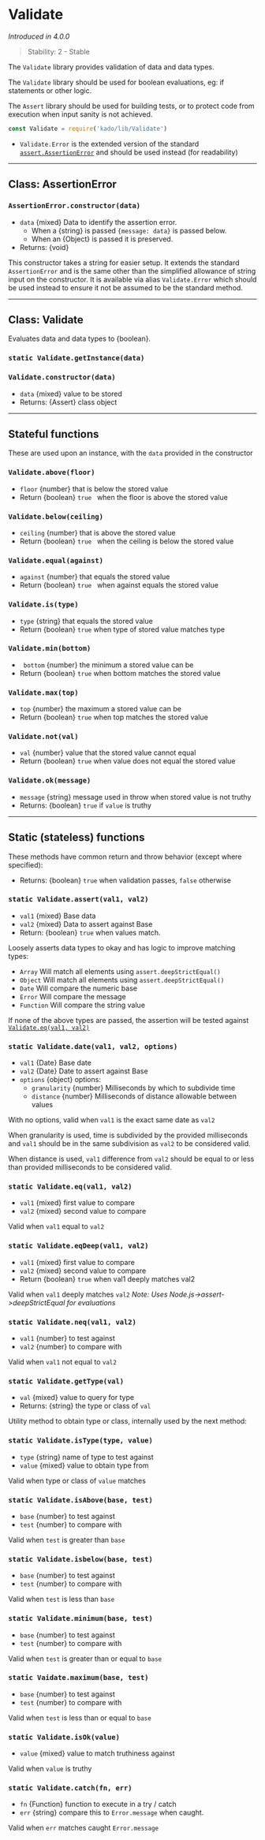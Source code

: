 # Validate
*Introduced in 4.0.0*
> Stability: 2 - Stable

The `Validate` library provides validation of data and data types.

The `Validate` library should be used for boolean evaluations,
eg: if statements or other logic.

The `Assert` library should be used for building tests, or to protect code from
execution when input sanity is not achieved.

```js
const Validate = require('kado/lib/Validate')
```
* `Validate.Error` is the extended version of the standard
  [`assert.AssertionError`](https://nodejs.org/api/assert.html#assert_class_assert_assertionerror)
  and should be used instead (for readability)

---
## Class: AssertionError

### `AssertionError.constructor(data)`
* `data` {mixed} Data to identify the assertion error.
  * When a {string} is passed `{message: data}` is passed below.
  * When an {Object} is passed it is preserved.
* Returns: {void}

This constructor takes a string for easier setup.
It extends the standard `AssertionError` and is the same other than the
simplified allowance of string input on the constructor.  It is available via
alias `Validate.Error` which should be used instead to ensure it not be assumed
to be the standard method.

---
## Class: Validate

Evaluates data and data types to {boolean}.

### `static Validate.getInstance(data)`
### `Validate.constructor(data)`
* `data` {mixed} value to be stored
* Returns: {Assert} class object

---
## Stateful functions

These are used upon an instance, with the `data` provided in the constructor

### `Validate.above(floor)`
* `floor` {number} that is below the stored value
* Return {boolean} `true ` when the floor is above the stored value

### `Validate.below(ceiling)`
* `ceiling` {number} that is above the stored value
* Return {boolean} `true ` when the ceiling is below the stored value

### `Validate.equal(against)`
* `against` {number} that equals the stored value
* Return {boolean} `true ` when against equals the stored value

### `Validate.is(type)`
* `type` {string} that equals the stored value
* Return {boolean} `true` when type of stored value matches type

### `Validate.min(bottom)`
* ` bottom` {number} the minimum a stored value can be
* Return {boolean} `true` when bottom matches the stored value

### `Validate.max(top)`
* `top` {number} the maximum a stored value can be
* Return {boolean} `true` when top matches the stored value

### `Validate.not(val)`
* `val` {number} value that the stored value cannot equal
* Return {boolean} `true` when value does not equal the stored value

### `Validate.ok(message)`
* `message` {string} message used in throw when stored value is not truthy
* Returns: {boolean} `true` if `value` is truthy

---
## Static (stateless) functions

These methods have common return and throw behavior
(except where specified):
* Returns: {boolean} `true` when validation passes, `false` otherwise

### `static Validate.assert(val1, val2)`
* `val1` {mixed} Base data
* `val2` {mixed} Data to assert against Base
* Return: {boolean} `true` when values match.

Loosely asserts data types to okay and has logic
to improve matching types:
 * `Array` Will match all elements using `assert.deepStrictEqual()`
 * `Object` Will match all elements using `assert.deepStrictEqual()`
 * `Date` Will compare the numeric base
 * `Error` Will compare the message
 * `Function` Will compare the string value

If none of the above types are passed, the assertion will be tested
against [`Validate.eq(val1, val2)`](#static-validateeqval1-val2)

### `static Validate.date(val1, val2, options)`
* `val1` {Date} Base date
* `val2` {Date} Date to assert against Base
* `options` {object} options:
  * `granularity` {number} Milliseconds by which to subdivide time
  * `distance` {number} Milliseconds of distance allowable between values

With no options, valid when `val1` is the exact same date as `val2`

When granularity is used, time is subdivided by the provided milliseconds and
`val1` should be in the same subdivision as `val2` to be considered valid.

When distance is used, `val1` difference from `val2` should be equal to or less
than provided milliseconds to be considered valid.

### `static Validate.eq(val1, val2)`
* `val1` {mixed} first value to compare
* `val2` {mixed} second value to compare

Valid when `val1` equal to `val2`

### `static Validate.eqDeep(val1, val2)`
* `val1` {mixed} first value to compare
* `val2` {mixed} second value to compare
* Return {boolean} `true` when val1 deeply matches val2

Valid when `val1` deeply matches `val2`
_Note: Uses Node.js->assert->deepStrictEqual for evaluations_

### `static Validate.neq(val1, val2)`
* `val1` {number} to test against
* `val2` {number} to compare with

Valid when `val1` not equal to `val2`

### `static Validate.getType(val)`
* `val` {mixed} value to query for type
* Returns: {string} the type or class of `val`

Utility method to obtain type or class, internally used by the next method:

### `static Validate.isType(type, value)`
* `type` {string} name of type to test against
* `value` {mixed} value to obtain type from

Valid when type or class of `value` matches

### `static Validate.isAbove(base, test)`
* `base` {number} to test against
* `test` {number} to compare with

Valid when `test` is greater than `base`

### `static Validate.isbelow(base, test)`
* `base` {number} to test against
* `test` {number} to compare with

Valid when `test` is less than `base`

### `static Validate.minimum(base, test)`
* `base` {number} to test against
* `test` {number} to compare with

Valid when `test` is greater than or equal to `base`

### `static Vaidate.maximum(base, test)`
* `base` {number} to test against
* `test` {number} to compare with

Valid when `test` is less than or equal to `base`

### `static Validate.isOk(value)`
* `value` {mixed} value to match truthiness against

Valid when `value` is truthy

### `static Validate.catch(fn, err)`
* `fn` {Function} function to execute in a try / catch
* `err` {string} compare this to `Error.message` when caught.

Valid when `err` matches caught `Error.message`
